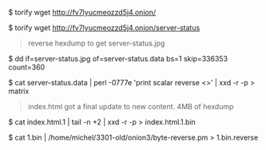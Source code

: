 
$ torify wget http://fv7lyucmeozzd5j4.onion/

$ torify wget http://fv7lyucmeozzd5j4.onion/server-status

> reverse hexdump to get server-status.jpg

$ dd if=server-status.jpg of=server-status.data bs=1 skip=336353 count=360

$ cat server-status.data  | perl -0777e 'print scalar reverse <>' | xxd -r -p > matrix

> index.html got a final update to new content. 4MB of hexdump

$ cat index.html.1 | tail -n +2 | xxd -r -p > index.html.1.bin

$ cat 1.bin | /home/michel/3301-old/onion3/byte-reverse.pm > 1.bin.reverse

